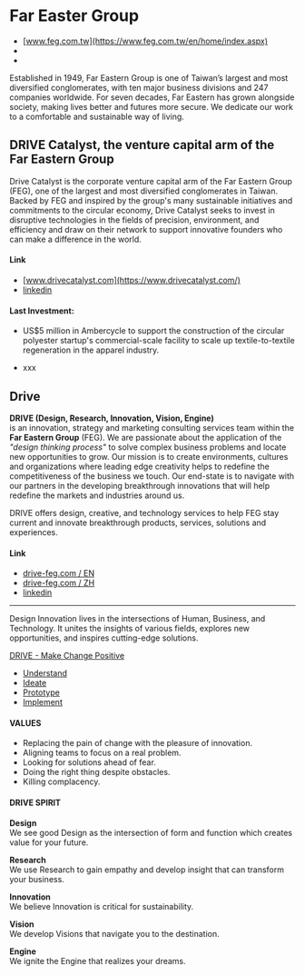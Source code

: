 # Far Easter Group
- [www.feg.com.tw](https://www.feg.com.tw/en/home/index.aspx)
- []()
- []()

Established in 1949, Far Eastern Group is one of Taiwan’s largest and most diversified conglomerates, with ten major business divisions and 247 companies worldwide. For seven decades, Far Eastern has grown alongside society, making lives better and futures more secure. We dedicate our work to a comfortable and sustainable way of living.

## DRIVE Catalyst, the venture capital arm of the Far Eastern Group

Drive Catalyst is the corporate venture capital arm of the Far Eastern Group (FEG), one of the largest and most diversified conglomerates in Taiwan. Backed by FEG and inspired by the group's many sustainable initiatives and commitments to the circular economy, Drive Catalyst seeks to invest in disruptive technologies in the fields of precision, environment, and efficiency and draw on their network to support innovative founders who can make a difference in the world.

#### Link
- [www.drivecatalyst.com](https://www.drivecatalyst.com/)
- [linkedin](https://www.linkedin.com/company/drivecatalyst/)

#### Last Investment:

- US$5 million in Ambercycle to support the construction of the circular polyester startup's commercial-scale facility to scale up textile-to-textile regeneration in the apparel industry.

- xxx 


## Drive 

**DRIVE (Design, Research, Innovation, Vision, Engine)**
<br>is an innovation, strategy and marketing consulting services team within the **Far Eastern Group** (FEG). We are passionate about the application of the _"design thinking process"_ to solve complex business problems and locate new opportunities to grow. Our mission is to create environments, cultures and organizations where leading edge creativity helps to redefine the competitiveness of the business we touch. Our end-state is to navigate with our partners in the developing breakthrough innovations that will help redefine the markets and industries around us.

DRIVE offers design, creative, and technology services to help FEG stay current and innovate breakthrough products, services, solutions and experiences.

#### Link
- [drive-feg.com / EN ](https://www.drive-feg.com/en/)
- [drive-feg.com / ZH ](https://www.drive-feg.com/zh/)
- [linkedin](https://www.linkedin.com/company/fegdrive/)

---
Design Innovation lives in the intersections of Human, Business, and Technology. It unites the insights of various fields, explores new opportunities, and inspires cutting-edge solutions.

[DRIVE - Make Change Positive](https://www.youtube.com/watch?v=yjfDnWMYh-g)

* [Understand](https://www.youtube.com/watch?v=EOZHcaz3Mbg)
* [Ideate](https://www.youtube.com/watch?v=2jA9WMPSpFo)
* [Prototype](https://www.youtube.com/watch?v=l__uz1B2Pl8)
* [Implement](https://www.youtube.com/watch?v=9Sl-QPFVZ00)



#### VALUES

* Replacing the pain of change with the pleasure of innovation.
* Aligning teams to focus on a real problem.
* Looking for solutions ahead of fear.
* Doing the right thing despite obstacles.
* Killing complacency.

#### DRIVE SPIRIT

**Design**
<br>We see good Design as the intersection of form and function which creates value for your future.

**Research**
<br>We use Research to gain empathy and develop insight that can transform your business.

**Innovation**
<br>We believe Innovation is critical for sustainability.

**Vision**
<br>We develop Visions that navigate you to the destination.

**Engine**
<br>We ignite the Engine that realizes your dreams.



